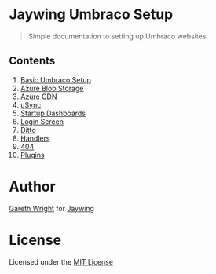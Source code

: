 # Jaywing Umbraco Setup
> Simple documentation to setting up Umbraco websites. 

## Contents

1. [Basic Umbraco Setup](basicumbracosetup.md)
2. [Azure Blob Storage](azureblobstorage.md)
3. [Azure CDN](azurecdn.md)
4. [uSync](usync.md)
5. [Startup Dashboards](startupdashboards.md)
6. [Login Screen](loginscreen.md)
7. [Ditto](ditto.md)
8. [Handlers](handlers.md)
9. [404](404.md)
10. [Plugins](plugins.md)

# Author
[Gareth Wright](https://github.com/garpunkal) for [Jaywing](https://jaywing.com)

# License
Licensed under the [MIT License](LICENSE.md)
